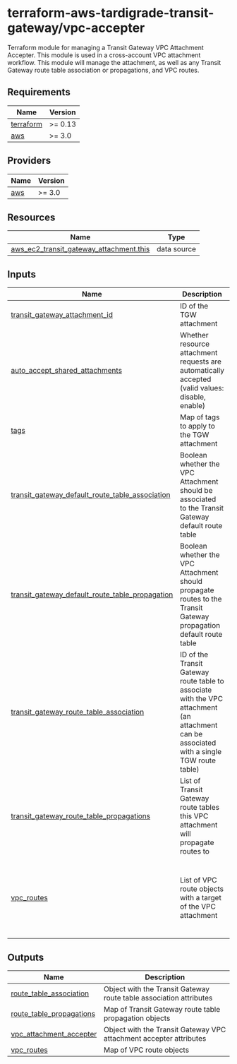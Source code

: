 # terraform-aws-tardigrade-transit-gateway/vpc-accepter

Terraform module for managing a Transit Gateway VPC Attachment Accepter. This module is used in a
cross-account VPC attachment workflow. This module will manage the attachment, as well as any Transit
Gateway route table association or propagations, and VPC routes.

<!-- BEGIN TFDOCS -->
## Requirements

| Name | Version |
|------|---------|
| <a name="requirement_terraform"></a> [terraform](#requirement\_terraform) | >= 0.13 |
| <a name="requirement_aws"></a> [aws](#requirement\_aws) | >= 3.0 |

## Providers

| Name | Version |
|------|---------|
| <a name="provider_aws"></a> [aws](#provider\_aws) | >= 3.0 |

## Resources

| Name | Type |
|------|------|
| [aws_ec2_transit_gateway_attachment.this](https://registry.terraform.io/providers/hashicorp/aws/latest/docs/data-sources/ec2_transit_gateway_attachment) | data source |

## Inputs

| Name | Description | Type | Default | Required |
|------|-------------|------|---------|:--------:|
| <a name="input_transit_gateway_attachment_id"></a> [transit\_gateway\_attachment\_id](#input\_transit\_gateway\_attachment\_id) | ID of the TGW attachment | `string` | n/a | yes |
| <a name="input_auto_accept_shared_attachments"></a> [auto\_accept\_shared\_attachments](#input\_auto\_accept\_shared\_attachments) | Whether resource attachment requests are automatically accepted (valid values: disable, enable) | `string` | `"disable"` | no |
| <a name="input_tags"></a> [tags](#input\_tags) | Map of tags to apply to the TGW attachment | `map(string)` | `{}` | no |
| <a name="input_transit_gateway_default_route_table_association"></a> [transit\_gateway\_default\_route\_table\_association](#input\_transit\_gateway\_default\_route\_table\_association) | Boolean whether the VPC Attachment should be associated to the Transit Gateway default route table | `bool` | `true` | no |
| <a name="input_transit_gateway_default_route_table_propagation"></a> [transit\_gateway\_default\_route\_table\_propagation](#input\_transit\_gateway\_default\_route\_table\_propagation) | Boolean whether the VPC Attachment should propagate routes to the Transit Gateway propagation default route table | `bool` | `true` | no |
| <a name="input_transit_gateway_route_table_association"></a> [transit\_gateway\_route\_table\_association](#input\_transit\_gateway\_route\_table\_association) | ID of the Transit Gateway route table to associate with the VPC attachment (an attachment can be associated with a single TGW route table) | <pre>object({<br>    transit_gateway_route_table_id = string<br>  })</pre> | `null` | no |
| <a name="input_transit_gateway_route_table_propagations"></a> [transit\_gateway\_route\_table\_propagations](#input\_transit\_gateway\_route\_table\_propagations) | List of Transit Gateway route tables this VPC attachment will propagate routes to | <pre>list(object({<br>    # `name` is used as for_each key<br>    name                           = string<br>    transit_gateway_route_table_id = string<br>  }))</pre> | `[]` | no |
| <a name="input_vpc_routes"></a> [vpc\_routes](#input\_vpc\_routes) | List of VPC route objects with a target of the VPC attachment | <pre>list(object({<br>    # `name` is used as for_each key<br>    name                        = string<br>    route_table_id              = string<br>    destination_cidr_block      = string<br>    destination_ipv6_cidr_block = string<br>  }))</pre> | `[]` | no |

## Outputs

| Name | Description |
|------|-------------|
| <a name="output_route_table_association"></a> [route\_table\_association](#output\_route\_table\_association) | Object with the Transit Gateway route table association attributes |
| <a name="output_route_table_propagations"></a> [route\_table\_propagations](#output\_route\_table\_propagations) | Map of Transit Gateway route table propagation objects |
| <a name="output_vpc_attachment_accepter"></a> [vpc\_attachment\_accepter](#output\_vpc\_attachment\_accepter) | Object with the Transit Gateway VPC attachment accepter attributes |
| <a name="output_vpc_routes"></a> [vpc\_routes](#output\_vpc\_routes) | Map of VPC route objects |

<!-- END TFDOCS -->
